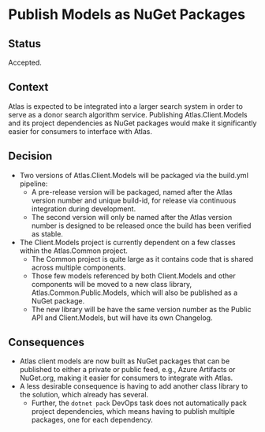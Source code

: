 # Publish Models as NuGet Packages

## Status

Accepted.

## Context

Atlas is expected to be integrated into a larger search system in order to serve as a donor search algorithm service.
Publishing Atlas.Client.Models and its project dependencies as NuGet packages would make it significantly easier for consumers to interface with Atlas.

## Decision

* Two versions of Atlas.Client.Models will be packaged via the build.yml pipeline:
  * A pre-release version will be packaged, named after the Atlas version number and unique build-id, for release via continuous integration during development.
  * The second version will only be named after the Atlas version number is designed to be released once the build has been verified as stable.
* The Client.Models project is currently dependent on a few classes within the Atlas.Common project.
  * The Common project is quite large as it contains code that is shared across multiple components.
  * Those few models referenced by both Client.Models and other components will be moved to a new class library, Atlas.Common.Public.Models, which will also be published as a NuGet package.
  * The new library will be have the same version number as the Public API and Client.Models, but will have its own Changelog.

## Consequences

* Atlas client models are now built as NuGet packages that can be published to either a private or public feed, e.g., Azure Artifacts or NuGet.org, making it easier for consumers to integrate with Atlas.
* A less desirable consequence is having to add another class library to the solution, which already has several.
  * Further, the `dotnet pack` DevOps task does not automatically pack project dependencies, which means having to publish multiple packages, one for each dependency.
